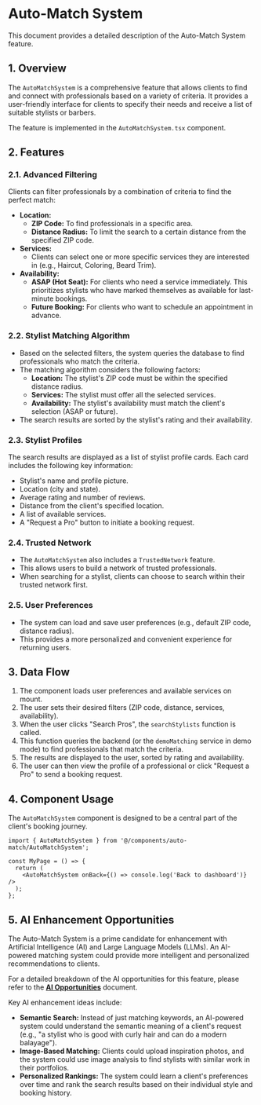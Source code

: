 # Auto-Match System

This document provides a detailed description of the Auto-Match System feature.

## 1. Overview

The `AutoMatchSystem` is a comprehensive feature that allows clients to find and connect with professionals based on a variety of criteria. It provides a user-friendly interface for clients to specify their needs and receive a list of suitable stylists or barbers.

The feature is implemented in the `AutoMatchSystem.tsx` component.

## 2. Features

### 2.1. Advanced Filtering

Clients can filter professionals by a combination of criteria to find the perfect match:

-   **Location:**
    -   **ZIP Code:** To find professionals in a specific area.
    -   **Distance Radius:** To limit the search to a certain distance from the specified ZIP code.
-   **Services:**
    -   Clients can select one or more specific services they are interested in (e.g., Haircut, Coloring, Beard Trim).
-   **Availability:**
    -   **ASAP (Hot Seat):** For clients who need a service immediately. This prioritizes stylists who have marked themselves as available for last-minute bookings.
    -   **Future Booking:** For clients who want to schedule an appointment in advance.

### 2.2. Stylist Matching Algorithm

-   Based on the selected filters, the system queries the database to find professionals who match the criteria.
-   The matching algorithm considers the following factors:
    -   **Location:** The stylist's ZIP code must be within the specified distance radius.
    -   **Services:** The stylist must offer all the selected services.
    -   **Availability:** The stylist's availability must match the client's selection (ASAP or future).
-   The search results are sorted by the stylist's rating and their availability.

### 2.3. Stylist Profiles

The search results are displayed as a list of stylist profile cards. Each card includes the following key information:

-   Stylist's name and profile picture.
-   Location (city and state).
-   Average rating and number of reviews.
-   Distance from the client's specified location.
-   A list of available services.
-   A "Request a Pro" button to initiate a booking request.

### 2.4. Trusted Network

-   The `AutoMatchSystem` also includes a `TrustedNetwork` feature.
-   This allows users to build a network of trusted professionals.
-   When searching for a stylist, clients can choose to search within their trusted network first.

### 2.5. User Preferences

-   The system can load and save user preferences (e.g., default ZIP code, distance radius).
-   This provides a more personalized and convenient experience for returning users.

## 3. Data Flow

1.  The component loads user preferences and available services on mount.
2.  The user sets their desired filters (ZIP code, distance, services, availability).
3.  When the user clicks "Search Pros", the `searchStylists` function is called.
4.  This function queries the backend (or the `demoMatching` service in demo mode) to find professionals that match the criteria.
5.  The results are displayed to the user, sorted by rating and availability.
6.  The user can then view the profile of a professional or click "Request a Pro" to send a booking request.

## 4. Component Usage

The `AutoMatchSystem` component is designed to be a central part of the client's booking journey.

```tsx
import { AutoMatchSystem } from '@/components/auto-match/AutoMatchSystem';

const MyPage = () => {
  return (
    <AutoMatchSystem onBack={() => console.log('Back to dashboard')} />
  );
};
```

## 5. AI Enhancement Opportunities

The Auto-Match System is a prime candidate for enhancement with Artificial Intelligence (AI) and Large Language Models (LLMs). An AI-powered matching system could provide more intelligent and personalized recommendations to clients.

For a detailed breakdown of the AI opportunities for this feature, please refer to the **[AI Opportunities](./AI_OPPORTUNITIES.md)** document.

Key AI enhancement ideas include:

-   **Semantic Search:** Instead of just matching keywords, an AI-powered system could understand the semantic meaning of a client's request (e.g., "a stylist who is good with curly hair and can do a modern balayage").
-   **Image-Based Matching:** Clients could upload inspiration photos, and the system could use image analysis to find stylists with similar work in their portfolios.
-   **Personalized Rankings:** The system could learn a client's preferences over time and rank the search results based on their individual style and booking history.